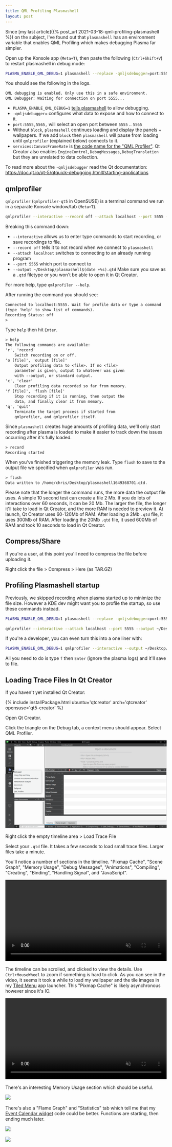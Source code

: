 ```yaml
---
title: QML Profiling Plasmashell
layout: post
---
```


Since [my last article]({% post_url 2021-03-18-qml-profiling-plasmashell %}) on the subject, I've found out that `plasmashell` has an environment variable that enables QML Profiling which makes debugging Plasma far simpler.


Open up the Konsole app (`Meta+T`), then paste the following (`Ctrl+Shift+V`) to restart plasmashell in debug mode:

```bash
PLASMA_ENABLE_QML_DEBUG=1 plasmashell --replace -qmljsdebugger=port:5555,5565,services:CanvasFrameRate
```

You should see the following in the logs.

```
QML debugging is enabled. Only use this in a safe environment.
QML Debugger: Waiting for connection on port 5555...
```

* `PLASMA_ENABLE_QML_DEBUG=1` [tells plasmashell](https://invent.kde.org/plasma/plasma-workspace/-/blame/master/shell/main.cpp#L58-62) to allow debugging.
* `-qmljsdebugger=` configures what data to expose and how to connect to it.
* `port:5555,5565,` will select an open port between `5555` .. `5565`
* Without `block`, `plasmashell` continues loading and display the panels + wallpapers. If we add `block` then `plasmashell` will pause from loading until `qmlprofiler` (explained below) connects to it.
* `services:CanvasFrameRate` is [the code name for the "QML Profiler"](https://github.com/qt/qtdeclarative/blob/784c62441333de8d13d31c719ac01e6096247c01/src/qml/debugger/qqmldebugserviceinterfaces.cpp#L47). Qt Creator also enables `EngineControl,DebugMessages,DebugTranslation` but they are unrelated to data collection.

To read more about the `-qmljsdebugger` read the Qt documentation:  
<https://doc.qt.io/qt-5/qtquick-debugging.html#starting-applications>

## qmlprofiler

`qmlprofiler` (`qmlprofiler-qt5` in OpenSUSE) is a terminal command we run in a separate Konsole window/tab (`Meta+T`).

```bash
qmlprofiler --interactive --record off --attach localhost --port 5555 --output ~/Desktop/plasmashell$(date +%s).qtd
```

Breaking this command down:

* `--interactive` allows us to enter type commands to start recording, or save recordings to file.
* `--record off` tells it to not record when we connect to `plasmashell`
* `--attach localhost` switches to connecting to an already running program
* `--port 5555` which port to connect to
* `--output ~/Desktop/plasmashell$(date +%s).qtd` Make sure you save as a `.qtd` filetype or you won't be able to open it in Qt Creator.

For more help, type `qmlprofiler --help`.

After running the command you should see:

```
Connected to localhost:5555. Wait for profile data or type a command (type 'help' to show list of commands).
Recording Status: off
> 
```

Type `help` then hit `Enter`.

```
> help
The following commands are available:
'r', 'record'
    Switch recording on or off.
'o [file]', 'output [file]'
    Output profiling data to <file>. If no <file>
    parameter is given, output to whatever was given
    with --output, or standard output.
'c', 'clear'
    Clear profiling data recorded so far from memory.
'f [file]', 'flush [file]'
    Stop recording if it is running, then output the
    data, and finally clear it from memory.
'q', 'quit'
    Terminate the target process if started from
    qmlprofiler, and qmlprofiler itself.
```

Since `plasmashell` creates huge amounts of profiling data, we'll only start recording after plasma is loaded to make it easier to track down the issues occurring after it's fully loaded.

```
> record
Recording started
```

When you've finished triggering the memory leak. Type `flush` to save to the output file we specified when `qmlprofiler` was run.

```
> flush
Data written to /home/chris/Desktop/plasmashell1649368701.qtd.
```

Please note that the longer the command runs, the more data the output file uses. A simple 10 second test can create a file 2 Mb. If you do lots of interactions over 60 seconds, it can be 20 Mb. The larger the file, the longer it'll take to load in Qt Creator, and the more RAM is needed to preview it. At launch, Qt Creator uses 60-120Mb of RAM. After loading a 2Mb `.qtd` file, it uses 300Mb of RAM. After loading the 20Mb `.qtd` file, it used 600Mb of RAM and took 10 seconds to load in Qt Creator.

## Compress/Share

If you're a user, at this point you'll need to compress the file before uploading it.

Right click the file > Compress > Here (as TAR.GZ)

## Profiling Plasmashell startup

Previously, we skipped recording when plasma started up to minimize the file size. However a KDE dev might want you to profile the startup, so use these commands instead.

```bash
PLASMA_ENABLE_QML_DEBUG=1 plasmashell --replace -qmljsdebugger=port:5555,5565,block,services:CanvasFrameRate
```

```bash
qmlprofiler --interactive --attach localhost --port 5555 --output ~/Desktop/plasmashell$(date +%s).qtd
```

If you're a developer, you can even turn this into a one liner with:

```bash
PLASMA_ENABLE_QML_DEBUG=1 qmlprofiler --interactive --output ~/Desktop/plasmashell$(date +%s).qtd plasmashell --replace
```

All you need to do is type `f` then `Enter` (ignore the plasma logs) and it'll save to file.

## Loading Trace Files In Qt Creator

If you haven't yet installed Qt Creator:

{% include installPackage.html
	ubuntu='qtcreator'
	arch='qtcreator'
	opensuse='qt5-creator'
%}

Open Qt Creator.

Click the triangle on the Debug tab, a context menu should appear. Select QML Profiler.

![](/pic/2022-04-07___19-28-40.png)

Right click the empty timeline area > Load Trace File

Select your `.qtd` file. It takes a few seconds to load small trace files. Larger files take a minute.

You'll notice a number of sections in the timeline. "Pixmap Cache", "Scene Graph", "Memory Usage", "Debug Messages", "Animations", "Compiling", "Creating", "Binding", "Handling Signal", and "JavaScript".

<video src="/vid/screen-2021-03-18_20.46.41.mp4" width="100%" autoplay loop muted controls></video>

The timeline can be scrolled, and clicked to view the details. Use `Ctrl+MouseWheel` to zoom if something is hard to click. As you can see in the video, it seems it took a while to load my wallpaper and the tile images in my [Tiled Menu](https://store.kde.org/p/1160672/) app launcher. This "Pixmap Cache" is likely asynchronous however since it's IO.

<video src="/vid/screen-2021-03-18_20.41.38.mp4" width="100%" autoplay loop muted controls></video>

There's an interesting Memory Usage section which should be useful.

![](/pic/2021-03-18___20-56-29.png)

There's also a "Flame Graph" and "Statistics" tab which tell me that my [Event Calendar widget](https://store.kde.org/p/998901/) code could be better. Functions are starting, then ending much later.

![](/pic/2021-03-18___20-42-22.png)

![](/pic/2021-03-18___20-43-13.png)
